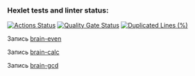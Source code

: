 ### Hexlet tests and linter status:
[![Actions Status](https://github.com/AndreyDodonov/frontend-project-44/actions/workflows/hexlet-check.yml/badge.svg)](https://github.com/AndreyDodonov/frontend-project-44/actions)
[![Quality Gate Status](https://sonarcloud.io/api/project_badges/measure?project=AndreyDodonov_frontend-project-44&metric=alert_status)](https://sonarcloud.io/summary/new_code?id=AndreyDodonov_frontend-project-44)
[![Duplicated Lines (%)](https://sonarcloud.io/api/project_badges/measure?project=AndreyDodonov_frontend-project-44&metric=duplicated_lines_density)](https://sonarcloud.io/summary/new_code?id=AndreyDodonov_frontend-project-44)


Запись [brain-even](https://asciinema.org/a/LmmMrUWHCPgCZtacjv4u9q1VE)

Запись [brain-calc](https://asciinema.org/a/UM4dBEoRpivd65IdbVyXyBSIU)

Запись [brain-gcd](https://asciinema.org/a/7aiaTzIj786t04PADp0mveS4d)